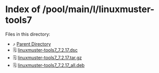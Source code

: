 
# Index of /pool/main/l/linuxmuster-tools7
Files in this directory:
- ⤴ [Parent Directory](../)
- 🗒 [linuxmuster-tools7_7.2.17.dsc](linuxmuster-tools7_7.2.17.dsc)
- 🗒 [linuxmuster-tools7_7.2.17.tar.gz](linuxmuster-tools7_7.2.17.tar.gz)
- 🗒 [linuxmuster-tools7_7.2.17_all.deb](linuxmuster-tools7_7.2.17_all.deb)
